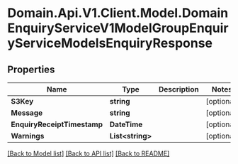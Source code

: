 # Domain.Api.V1.Client.Model.DomainEnquiryServiceV1ModelGroupEnquiryServiceModelsEnquiryResponse
## Properties

Name | Type | Description | Notes
------------ | ------------- | ------------- | -------------
**S3Key** | **string** |  | [optional] 
**Message** | **string** |  | [optional] 
**EnquiryReceiptTimestamp** | **DateTime** |  | [optional] 
**Warnings** | **List&lt;string&gt;** |  | [optional] 

[[Back to Model list]](../README.md#documentation-for-models) [[Back to API list]](../README.md#documentation-for-api-endpoints) [[Back to README]](../README.md)

